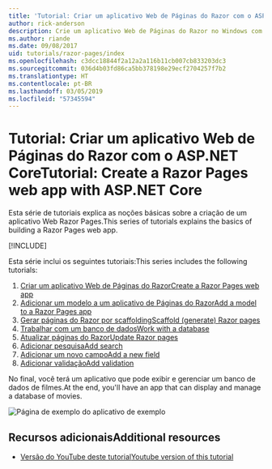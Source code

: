 ```yaml
---
title: 'Tutorial: Criar um aplicativo Web de Páginas do Razor com o ASP.NET Core'
author: rick-anderson
description: Crie um aplicativo Web de Páginas do Razor no Windows com o Visual Studio, ASP.NET Core e o EF Core.
ms.author: riande
ms.date: 09/08/2017
uid: tutorials/razor-pages/index
ms.openlocfilehash: c3dcc18844f2a12a2a116b11cb007cb833203dc3
ms.sourcegitcommit: 036d4b03fd86ca5bb378198e29ecf2704257f7b2
ms.translationtype: HT
ms.contentlocale: pt-BR
ms.lasthandoff: 03/05/2019
ms.locfileid: "57345594"
---
```

# <a name="tutorial-create-a-razor-pages-web-app-with-aspnet-core"></a><span data-ttu-id="4b8da-103">Tutorial: Criar um aplicativo Web de Páginas do Razor com o ASP.NET Core</span><span class="sxs-lookup"><span data-stu-id="4b8da-103">Tutorial: Create a Razor Pages web app with ASP.NET Core</span></span>

<span data-ttu-id="4b8da-104">Esta série de tutoriais explica as noções básicas sobre a criação de um aplicativo Web Razor Pages.</span><span class="sxs-lookup"><span data-stu-id="4b8da-104">This series of tutorials explains the basics of building a Razor Pages web app.</span></span> 

[!INCLUDE[](~/includes/advancedRP.md)]

<span data-ttu-id="4b8da-105">Esta série inclui os seguintes tutoriais:</span><span class="sxs-lookup"><span data-stu-id="4b8da-105">This series includes the following tutorials:</span></span>

1. [<span data-ttu-id="4b8da-106">Criar um aplicativo Web de Páginas do Razor</span><span class="sxs-lookup"><span data-stu-id="4b8da-106">Create a Razor Pages web app</span></span>](xref:tutorials/razor-pages/razor-pages-start)
1. [<span data-ttu-id="4b8da-107">Adicionar um modelo a um aplicativo de Páginas do Razor</span><span class="sxs-lookup"><span data-stu-id="4b8da-107">Add a model to a Razor Pages app</span></span>](xref:tutorials/razor-pages/model)
1. [<span data-ttu-id="4b8da-108">Gerar páginas do Razor por scaffolding</span><span class="sxs-lookup"><span data-stu-id="4b8da-108">Scaffold (generate) Razor pages</span></span>](xref:tutorials/razor-pages/page)
1. [<span data-ttu-id="4b8da-109">Trabalhar com um banco de dados</span><span class="sxs-lookup"><span data-stu-id="4b8da-109">Work with a database</span></span>](xref:tutorials/razor-pages/sql)
1. [<span data-ttu-id="4b8da-110">Atualizar páginas do Razor</span><span class="sxs-lookup"><span data-stu-id="4b8da-110">Update Razor pages</span></span>](xref:tutorials/razor-pages/da1)
1. [<span data-ttu-id="4b8da-111">Adicionar pesquisa</span><span class="sxs-lookup"><span data-stu-id="4b8da-111">Add search</span></span>](xref:tutorials/razor-pages/search)
1. [<span data-ttu-id="4b8da-112">Adicionar um novo campo</span><span class="sxs-lookup"><span data-stu-id="4b8da-112">Add a new field</span></span>](xref:tutorials/razor-pages/new-field)
1. [<span data-ttu-id="4b8da-113">Adicionar validação</span><span class="sxs-lookup"><span data-stu-id="4b8da-113">Add validation</span></span>](xref:tutorials/razor-pages/validation)

<span data-ttu-id="4b8da-114">No final, você terá um aplicativo que pode exibir e gerenciar um banco de dados de filmes.</span><span class="sxs-lookup"><span data-stu-id="4b8da-114">At the end, you'll have an app that can display and manage a database of movies.</span></span>

![Página de exemplo do aplicativo de exemplo](index/_static/sample-page.png)

## <a name="additional-resources"></a><span data-ttu-id="4b8da-116">Recursos adicionais</span><span class="sxs-lookup"><span data-stu-id="4b8da-116">Additional resources</span></span>

* [<span data-ttu-id="4b8da-117">Versão do YouTube deste tutorial</span><span class="sxs-lookup"><span data-stu-id="4b8da-117">Youtube version of this tutorial</span></span>](https://www.youtube.com/watch?v=F0SP7Ry4flQ&feature=youtu.be)
